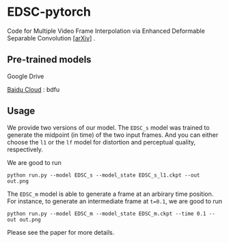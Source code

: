 # EDSC-pytorch
Code for Multiple Video Frame Interpolation via Enhanced Deformable Separable Convolution [[arXiv](https://arxiv.org/abs/2006.08070)] .

Pre-trained models
---
Google Drive

[Baidu Cloud](https://pan.baidu.com/s/1kC7dEN2ZsMS7IdOLXVuDGQ) : bdfu

Usage
---
We provide two versions of our model. The `EDSC_s` model was trained to generate the midpoint (in time) of the two input frames. And you can either choose the `l1` or the `lf` model for distortion and perceptual quality, respectively.

We are good to run

```
python run.py --model EDSC_s --model_state EDSC_s_l1.ckpt --out out.png
```

The `EDSC_m` model is able to generate a frame at an arbirary time position. For instance, to generate an intermediate frame at `t=0.1`, we are good to run

```
python run.py --model EDSC_m --model_state EDSC_m.ckpt --time 0.1 --out out.png
```

Please see the paper for more details.
